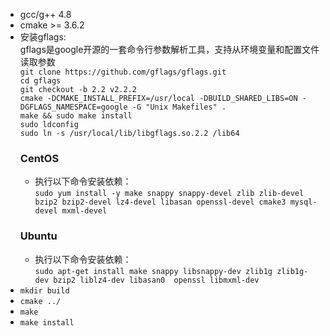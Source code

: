 * gcc/g++ 4.8
* cmake >= 3.6.2
* 安装gflags:<br />
    gflags是google开源的一套命令行参数解析工具，支持从环境变量和配置文件读取参数<br />
    `git clone https://github.com/gflags/gflags.git`<br />
    `cd gflags`<br />
    `git checkout -b 2.2 v2.2.2`<br />
    `cmake -DCMAKE_INSTALL_PREFIX=/usr/local -DBUILD_SHARED_LIBS=ON -DGFLAGS_NAMESPACE=google -G "Unix Makefiles" .`<br />
    `make && sudo make install`<br />
    `sudo ldconfig  `<br />
    `sudo ln -s /usr/local/lib/libgflags.so.2.2 /lib64`<br />
    ### CentOS
    - 执行以下命令安装依赖：<br />
    `sudo yum install -y make snappy snappy-devel zlib zlib-devel bzip2 bzip2-devel lz4-devel libasan openssl-devel cmake3 mysql-devel mxml-devel`<br />
    ### Ubuntu
    - 执行以下命令安装依赖：<br />
    `sudo apt-get install make snappy libsnappy-dev zlib1g zlib1g-dev bzip2 liblz4-dev libasan0  openssl libmxml-dev`<br />
* `mkdir build`
* `cmake ../`
* `make`
* `make install`